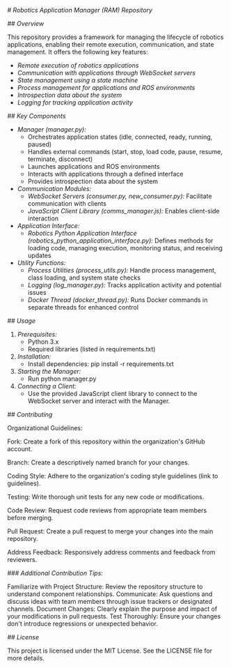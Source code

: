 *# Robotics Application Manager (RAM) Repository*

*## Overview*

This repository provides a framework for managing the lifecycle of robotics applications, enabling their remote execution, communication, and state management. It offers the following key features:

- *Remote execution of robotics applications*
- *Communication with applications through WebSocket servers*
- *State management using a state machine*
- *Process management for applications and ROS environments*
- *Introspection data about the system*
- *Logging for tracking application activity*

*## Key Components*

- *Manager (manager.py):*
    - Orchestrates application states (idle, connected, ready, running, paused)
    - Handles external commands (start, stop, load code, pause, resume, terminate, disconnect)
    - Launches applications and ROS environments
    - Interacts with applications through a defined interface
    - Provides introspection data about the system
- *Communication Modules:*
    - *WebSocket Servers (consumer.py, new_consumer.py):* Facilitate communication with clients
    - *JavaScript Client Library (comms_manager.js):* Enables client-side interaction
- *Application Interface:*
    - *Robotics Python Application Interface (robotics_python_application_interface.py):* Defines methods for loading code, managing execution, monitoring status, and receiving updates
- *Utility Functions:*
    - *Process Utilities (process_utils.py):* Handle process management, class loading, and system state checks
    - *Logging (log_manager.py):* Tracks application activity and potential issues
    - *Docker Thread (docker_thread.py):* Runs Docker commands in separate threads for enhanced control

*## Usage*

1. *Prerequisites:*
    - Python 3.x
    - Required libraries (listed in requirements.txt)
2. *Installation:*
    - Install dependencies: pip install -r requirements.txt
3. *Starting the Manager:*
    - Run python manager.py
4. *Connecting a Client:*
    - Use the provided JavaScript client library to connect to the WebSocket server and interact with the Manager.

*## Contributing*

Organizational Guidelines:


Fork: Create a fork of this repository within the organization's GitHub account.


Branch: Create a descriptively named branch for your changes.


Coding Style: Adhere to the organization's coding style guidelines (link to guidelines).


Testing: Write thorough unit tests for any new code or modifications.


Code Review: Request code reviews from appropriate team members before merging.


Pull Request: Create a pull request to merge your changes into the main repository.


Address Feedback: Responsively address comments and feedback from reviewers.

*### Additional Contribution Tips:*

Familiarize with Project Structure: Review the repository structure to understand component relationships.
Communicate: Ask questions and discuss ideas with team members through issue trackers or designated channels.
Document Changes: Clearly explain the purpose and impact of your modifications in pull requests.
Test Thoroughly: Ensure your changes don't introduce regressions or unexpected behavior.

*## License*

This project is licensed under the MIT License. See the LICENSE file for more details.
